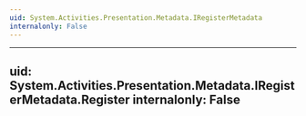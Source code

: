 ```yaml
---
uid: System.Activities.Presentation.Metadata.IRegisterMetadata
internalonly: False
---
```


---
uid: System.Activities.Presentation.Metadata.IRegisterMetadata.Register
internalonly: False
---
